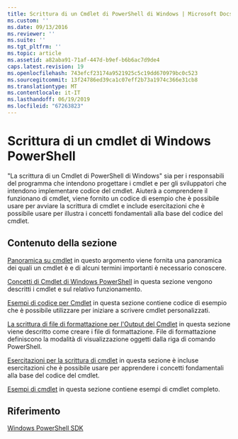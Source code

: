 ```yaml
---
title: Scrittura di un Cmdlet di PowerShell di Windows | Microsoft Docs
ms.custom: ''
ms.date: 09/13/2016
ms.reviewer: ''
ms.suite: ''
ms.tgt_pltfrm: ''
ms.topic: article
ms.assetid: a82aba91-71af-447d-b9ef-b6b6ac7d9de4
caps.latest.revision: 19
ms.openlocfilehash: 743efcf23174a9521925c5c19dd670979bc0c523
ms.sourcegitcommit: 13f24786ed39ca1c07eff2b73a1974c366e31cb8
ms.translationtype: MT
ms.contentlocale: it-IT
ms.lasthandoff: 06/19/2019
ms.locfileid: "67263823"
---
```

# <a name="writing-a-windows-powershell-cmdlet"></a>Scrittura di un cmdlet di Windows PowerShell

"La scrittura di un Cmdlet di PowerShell di Windows" sia per i responsabili del programma che intendono progettare i cmdlet e per gli sviluppatori che intendono implementare codice del cmdlet. Aiuterà a comprendere il funzionano di cmdlet, viene fornito un codice di esempio che è possibile usare per avviare la scrittura di cmdlet e include esercitazioni che è possibile usare per illustra i concetti fondamentali alla base del codice del cmdlet.

## <a name="in-this-section"></a>Contenuto della sezione

[Panoramica su cmdlet](./cmdlet-overview.md) in questo argomento viene fornita una panoramica dei quali un cmdlet è e di alcuni termini importanti è necessario conoscere.

[Concetti di Cmdlet di Windows PowerShell](./windows-powershell-cmdlet-concepts.md) in questa sezione vengono descritti i cmdlet e sul relativo funzionamento.

[Esempi di codice per Cmdlet](./examples-of-cmdlet-code.md) in questa sezione contiene codice di esempio che è possibile utilizzare per iniziare a scrivere cmdlet personalizzati.

[La scrittura di file di formattazione per l'Output del Cmdlet](../format/writing-a-powershell-formatting-file.md) in questa sezione viene descritto come creare i file di formattazione. File di formattazione definiscono la modalità di visualizzazione oggetti dalla riga di comando PowerShell.

[Esercitazioni per la scrittura di cmdlet](./tutorials-for-writing-cmdlets.md) in questa sezione è incluse esercitazioni che è possibile usare per apprendere i concetti fondamentali alla base del codice del cmdlet.

[Esempi di cmdlet](./cmdlet-samples.md) in questa sezione contiene esempi di cmdlet completo.

## <a name="reference"></a>Riferimento

[Windows PowerShell SDK](../windows-powershell-reference.md)
